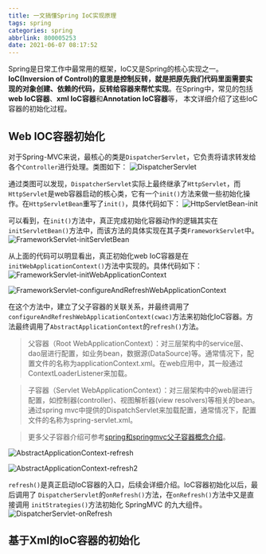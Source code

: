 ```yaml
---
title: 一文搞懂Spring IoC实现原理
tags: spring
categories: spring
abbrlink: 800005253
date: 2021-06-07 08:17:52
---
```


Spring是日常工作中最常用的框架，IoC又是Spring的核心实现之一。**IoC(Inversion of Control)的意思是控制反转，就是把原先我们代码里面需要实现的对象创建、依赖的代码，反转给容器来帮忙实现**。在Spring中，常见的包括**web IoC容器**、**xml IoC容器**和**Annotation IoC容器**等， 本文详细介绍了这些IoC容器的初始化过程。

<!--more-->


## Web IOC容器初始化

对于Spring-MVC来说，最核心的类是`DispatcherServlet`，它负责将请求转发给各个`Controller`进行处理。类图如下：
![DispatcherServlet](https://chentianming11.github.io/images/spring/ioc/DispatcherServlet.png)

通过类图可以发现，`DispatcherServlet`实际上最终继承了`HttpServlet`，而`HttpServlet`是web容器启动的核心类，它有一个`init()`方法来做一些初始化操作。在`HttpServletBean`重写了`init()`，具体代码如下：
![HttpServletBean-init](https://chentianming11.github.io/images/spring/ioc/HttpServletBean-init.png)

可以看到，在`init()`方法中，真正完成初始化容器动作的逻辑其实在`initServletBean()`方法中，而该方法的具体实现在其子类`FrameworkServlet`中。
![FrameworkServlet-initServletBean](https://chentianming11.github.io/images/spring/ioc/FrameworkServlet-initServletBean.png)

从上面的代码可以明显看出，真正初始化web IoC容器是在`initWebApplicationContext()`方法中实现的。具体代码如下：
![FrameworkServlet-initWebApplicationContext](https://chentianming11.github.io/images/spring/ioc/FrameworkServlet-initWebApplicationContext.png)

![FrameworkServlet-configureAndRefreshWebApplicationContext](https://chentianming11.github.io/images/spring/ioc/FrameworkServlet-configureAndRefreshWebApplicationContext.png)

在这个方法中，建立了父子容器的关联关系，并最终调用了`configureAndRefreshWebApplicationContext(cwac)`方法来初始化IoC容器。方法最终调用了`AbstractApplicationContext`的`refresh()`方法。

> 父容器（Root WebApplicationContext）：对三层架构中的service层、dao层进行配置，如业务bean，数据源(DataSource)等。通常情况下，配置文件的名称为applicationContext.xml。在web应用中，其一般通过ContextLoaderListener来加载。

> 子容器（Servlet WebApplicationContext）：对三层架构中的web层进行配置，如控制器(controller)、视图解析器(view resolvers)等相关的bean。通过spring mvc中提供的DispatchServlet来加载配置，通常情况下，配置文件的名称为spring-servlet.xml。

> 更多父子容器介绍可参考[spring和springmvc父子容器概念介绍](https://www.cnblogs.com/grasp/p/11042580.html)。

![AbstractApplicationContext-refresh](https://chentianming11.github.io/images/spring/ioc/AbstractApplicationContext-refresh.png)

![AbstractApplicationContext-refresh2](https://chentianming11.github.io/images/spring/ioc/AbstractApplicationContext-refresh2.png)

`refresh()`是真正启动IoC容器的入口，后续会详细介绍。IoC容器初始化以后，最后调用了 `DispatcherServlet`的`onRefresh()`方法，在`onRefresh()`方法中又是直接调用 `initStrategies()`方法初始化 SpringMVC 的九大组件。
![DispatcherServlet-onRefresh](https://chentianming11.github.io/images/spring/ioc/DispatcherServlet-onRefresh.png)

## 基于Xml的IoC容器的初始化



